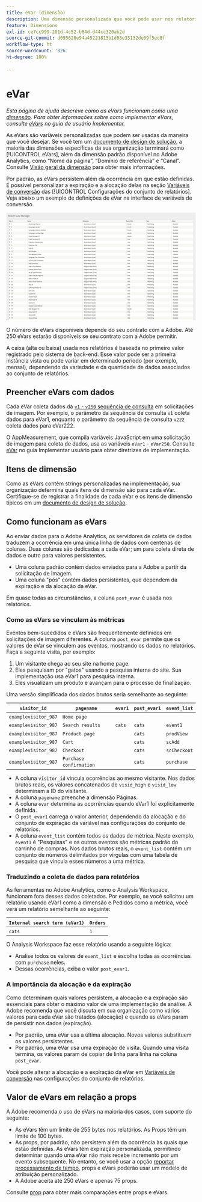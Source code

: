 ```yaml
---
title: eVar (dimensão)
description: Uma dimensão personalizada que você pode usar nos relatórios.
feature: Dimensions
exl-id: ce7cc999-281d-4c52-b64d-d44cc320ab2d
source-git-commit: d095628e94a45221815b1d08e35132de09f5ed8f
workflow-type: ht
source-wordcount: '826'
ht-degree: 100%

---
```


# eVar

*Esta página de ajuda descreve como as eVars funcionam como uma [dimensão](overview.md). Para obter informações sobre como implementar eVars, consulte [eVars](/help/implement/vars/page-vars/evar.md) no guia de usuário Implementar.*

As eVars são variáveis personalizadas que podem ser usadas da maneira que você desejar. Se você tem um [documento de design de solução](/help/implement/prepare/solution-design.md), a maioria das dimensões específicas da sua organização terminará como [!UICONTROL eVars], além da dimensão padrão disponível no Adobe Analytics, como “Nome da página”, “Domínio de referência” e “Canal”. Consulte [Visão geral da dimensão](overview.md) para obter mais informações.

Por padrão, as eVars persistem além da ocorrência em que estão definidas. É possível personalizar a expiração e a alocação delas na seção [Variáveis de conversão](/help/admin/admin/c-manage-report-suites/c-edit-report-suites/conversion-var-admin/conversion-var-admin.md) das [!UICONTROL Configurações do conjunto de relatórios]. Veja abaixo um exemplo de definições de eVar na interface de variáveis de conversão.

![Exemplos de eVar](assets/evars-sample.png)

O número de eVars disponíveis depende do seu contrato com a Adobe. Até 250 eVars estarão disponíveis se seu contrato com a Adobe permitir.

A caixa (alta ou baixa) usada nos relatórios é baseada no primeiro valor registrado pelo sistema de back-end. Esse valor pode ser a primeira instância vista ou pode variar em determinado período (por exemplo, mensal), dependendo da variedade e da quantidade de dados associados ao conjunto de relatórios.

## Preencher eVars com dados

Cada eVar coleta dados da [`v1` - `v250` sequência de consulta](/help/implement/validate/query-parameters.md) em solicitações de imagem. Por exemplo, o parâmetro da sequência de consulta `v1` coleta dados para eVar1, enquanto o parâmetro da sequência de consulta `v222` coleta dados para eVar222.

O AppMeasurement, que compila variáveis JavaScript em uma solicitação de imagem para coleta de dados, usa as variáveis `eVar1` - `eVar250`. Consulte [eVar](/help/implement/vars/page-vars/evar.md) no guia Implementar usuário para obter diretrizes de implementação.

## Itens de dimensão

Como as eVars contêm strings personalizadas na implementação, sua organização determina quais itens de dimensão são para cada eVar. Certifique-se de registrar a finalidade de cada eVar e os itens de dimensão típicos em um [documento de design de solução](/help/implement/prepare/solution-design.md).

## Como funcionam as eVars

Ao enviar dados para o Adobe Analytics, os servidores de coleta de dados traduzem a ocorrência em uma única linha de dados com centenas de colunas. Duas colunas são dedicadas a cada eVar; um para coleta direta de dados e outro para valores persistentes.

* Uma coluna padrão contém dados enviados para a Adobe a partir da solicitação de imagem.
* Uma coluna &quot;pós&quot; contém dados persistentes, que dependem da expiração e da alocação da eVar.

Em quase todas as circunstâncias, a coluna `post_evar` é usada nos relatórios.

### Como as eVars se vinculam às métricas

Eventos bem-sucedidos e eVars são frequentemente definidos em solicitações de imagem diferentes. A coluna `post_evar` permite que os valores de eVar se vinculem aos eventos, mostrando os dados no relatórios. Faça a seguinte visita, por exemplo:

1. Um visitante chega ao seu site na home page.
2. Eles pesquisam por &quot;gatos&quot; usando a pesquisa interna do site. Sua implementação usa eVar1 para pesquisa interna.
3. Eles visualizam um produto e avançam para o processo de finalização.

Uma versão simplificada dos dados brutos seria semelhante ao seguinte:

| `visitor_id` | `pagename` | `evar1` | `post_evar1` | `event_list` |
| --- | --- | --- | --- | --- |
| `examplevisitor_987` | `Home page` | | | |
| `examplevisitor_987` | `Search results` | `cats` | `cats` | `event1` |
| `examplevisitor_987` | `Product page` | | `cats` | `prodView` |
| `examplevisitor_987` | `Cart` | | `cats` | `scAdd` |
| `examplevisitor_987` | `Checkout` | | `cats` | `scCheckout` |
| `examplevisitor_987` | `Purchase confirmation` | | `cats` | `purchase` |

* A coluna `visitor_id` vincula ocorrências ao mesmo visitante. Nos dados brutos reais, os valores concatenados de `visid_high` e `visid_low` determinam a ID do visitante.
* A coluna `pagename` preenche a dimensão Páginas.
* A coluna `evar` determina as ocorrências quando eVar1 foi explicitamente definida.
* O `post_evar1` carrega o valor anterior, dependendo da alocação e do conjunto de expiração da variável nas configurações do conjunto de relatórios.
* A coluna `event_list` contém todos os dados de métrica. Neste exemplo, `event1` é &quot;Pesquisas&quot; e os outros eventos são métricas padrão do carrinho de compras. Nos dados brutos reais, o `event_list` contém um conjunto de números delimitados por vírgulas com uma tabela de pesquisa que vincula esses números a uma métrica.

### Traduzindo a coleta de dados para relatórios

As ferramentas no Adobe Analytics, como o Analysis Workspace, funcionam fora desses dados coletados. Por exemplo, se você solicitou um relatório usando eVar1 como a dimensão e Pedidos como a métrica, você verá um relatório semelhante ao seguinte:

| `Internal search term (eVar1)` | `Orders` |
| --- | --- |
| `cats` | `1` |

O Analysis Workspace faz esse relatório usando a seguinte lógica:

* Analise todos os valores de `event_list` e escolha todas as ocorrências com `purchase` neles.
* Dessas ocorrências, exiba o valor `post_evar1`.

### A importância da alocação e da expiração

Como determinam quais valores persistem, a alocação e a expiração são essenciais para obter o máximo valor de uma implementação de análise. A Adobe recomenda que você discuta em sua organização como vários valores para cada eVar são tratados (alocação) e quando as eVars param de persistir nos dados (expiração).

* Por padrão, uma eVar usa a última alocação. Novos valores substituem os valores persistentes.
* Por padrão, uma eVar usa uma expiração de visita. Quando uma visita termina, os valores param de copiar de linha para linha na coluna `post_evar`.

Você pode alterar a alocação e a expiração da eVar em [Variáveis de conversão](/help/admin/admin/c-manage-report-suites/c-edit-report-suites/conversion-var-admin/conversion-var-admin.md) nas configurações do conjunto de relatórios.

## Valor de eVars em relação a props

A Adobe recomenda o uso de eVars na maioria dos casos, com suporte do seguinte:

* As eVars têm um limite de 255 bytes nos relatórios. As Props têm um limite de 100 bytes.
* As props, por padrão, não persistem além da ocorrência às quais que estão definidas. As eVars têm expiração personalizada, permitindo determinar quando uma eVar não mais recebe incremento por um evento subsequente. No entanto, se você usar a opção [reportar processamento de tempo](/help/components/vrs/vrs-report-time-processing.md), props e eVars poderão usar um modelo de atribuição personalizado.
* A Adobe aceita até 250 eVars e apenas 75 props.

Consulte [prop](prop.md) para obter mais comparações entre props e eVars.
